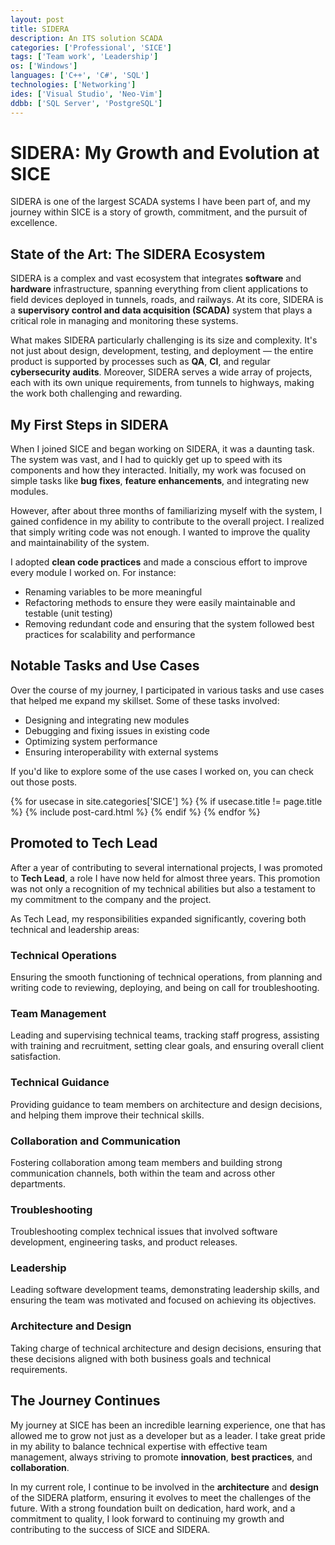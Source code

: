```yaml
---
layout: post
title: SIDERA
description: An ITS solution SCADA
categories: ['Professional', 'SICE']
tags: ['Team work', 'Leadership']
os: ['Windows']
languages: ['C++', 'C#', 'SQL']
technologies: ['Networking']
ides: ['Visual Studio', 'Neo-Vim']
ddbb: ['SQL Server', 'PostgreSQL']
---
```


# SIDERA: My Growth and Evolution at SICE

SIDERA is one of the largest SCADA systems I have been part of, and my journey within SICE is a story of growth, commitment, and the pursuit of excellence. 

## State of the Art: The SIDERA Ecosystem

SIDERA is a complex and vast ecosystem that integrates **software** and **hardware** infrastructure, spanning everything from client applications to field devices deployed in tunnels, roads, and railways. At its core, SIDERA is a **supervisory control and data acquisition (SCADA)** system that plays a critical role in managing and monitoring these systems.

What makes SIDERA particularly challenging is its size and complexity. It's not just about design, development, testing, and deployment — the entire product is supported by processes such as **QA**, **CI**, and regular **cybersecurity audits**. Moreover, SIDERA serves a wide array of projects, each with its own unique requirements, from tunnels to highways, making the work both challenging and rewarding.

## My First Steps in SIDERA

When I joined SICE and began working on SIDERA, it was a daunting task. The system was vast, and I had to quickly get up to speed with its components and how they interacted. Initially, my work was focused on simple tasks like **bug fixes**, **feature enhancements**, and integrating new modules.

However, after about three months of familiarizing myself with the system, I gained confidence in my ability to contribute to the overall project. I realized that simply writing code was not enough. I wanted to improve the quality and maintainability of the system.

I adopted **clean code practices** and made a conscious effort to improve every module I worked on. For instance:
- Renaming variables to be more meaningful
- Refactoring methods to ensure they were easily maintainable and testable (unit testing)
- Removing redundant code and ensuring that the system followed best practices for scalability and performance

## Notable Tasks and Use Cases

Over the course of my journey, I participated in various tasks and use cases that helped me expand my skillset. Some of these tasks involved:
- Designing and integrating new modules
- Debugging and fixing issues in existing code
- Optimizing system performance
- Ensuring interoperability with external systems

If you'd like to explore some of the use cases I worked on, you can check out those posts.
<div class="posts">
    {% for usecase in site.categories['SICE'] %}
        {% if usecase.title != page.title %}
            {% include post-card.html %}
        {% endif %}
    {% endfor %}
</div>

## Promoted to Tech Lead

After a year of contributing to several international projects, I was promoted to **Tech Lead**, a role I have now held for almost three years. This promotion was not only a recognition of my technical abilities but also a testament to my commitment to the company and the project.

As Tech Lead, my responsibilities expanded significantly, covering both technical and leadership areas:

### Technical Operations
Ensuring the smooth functioning of technical operations, from planning and writing code to reviewing, deploying, and being on call for troubleshooting.

### Team Management
Leading and supervising technical teams, tracking staff progress, assisting with training and recruitment, setting clear goals, and ensuring overall client satisfaction.

### Technical Guidance
Providing guidance to team members on architecture and design decisions, and helping them improve their technical skills.

### Collaboration and Communication
Fostering collaboration among team members and building strong communication channels, both within the team and across other departments.

### Troubleshooting
Troubleshooting complex technical issues that involved software development, engineering tasks, and product releases.

### Leadership
Leading software development teams, demonstrating leadership skills, and ensuring the team was motivated and focused on achieving its objectives.

### Architecture and Design
Taking charge of technical architecture and design decisions, ensuring that these decisions aligned with both business goals and technical requirements.

## The Journey Continues

My journey at SICE has been an incredible learning experience, one that has allowed me to grow not just as a developer but as a leader. I take great pride in my ability to balance technical expertise with effective team management, always striving to promote **innovation**, **best practices**, and **collaboration**.

In my current role, I continue to be involved in the **architecture** and **design** of the SIDERA platform, ensuring it evolves to meet the challenges of the future. With a strong foundation built on dedication, hard work, and a commitment to quality, I look forward to continuing my growth and contributing to the success of SICE and SIDERA.

